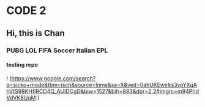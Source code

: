 # CODE 2
## Hi, this is Chan
### PUBG LOL FIFA Soccer Italian EPL
#### testing repo
! (https://www.google.com/search?q=sicko+mode&tbm=isch&source=lnms&sa=X&ved=0ahUKEwirks3yoYXgAhVtS98KHfiRCD4Q_AUIDCgD&biw=1527&bih=883&dpr=2.2#imgrc=m94PhdVdVK8UqM:)